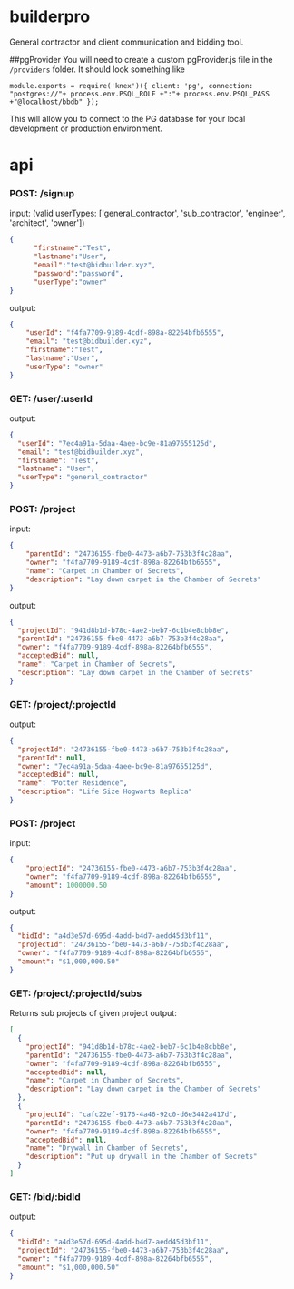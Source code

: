 # builderpro
General contractor and client communication and bidding tool.

##pgProvider 
You will need to create a custom pgProvider.js file in the `/providers` folder. 
It should look something like 

`module.exports = require('knex')({
   client: 'pg',
   connection: "postgres://"+ process.env.PSQL_ROLE +":"+ process.env.PSQL_PASS +"@localhost/bbdb"
});`

This will allow you to connect to the PG database for your local development or production environment. 

# api

### POST: /signup
input: (valid userTypes: ['general_contractor', 'sub_contractor', 'engineer', 'architect', 'owner'])
```json
{
      "firstname":"Test",
      "lastname":"User",
      "email":"test@bidbuilder.xyz",
      "password":"password",
      "userType":"owner" 
}
```

output:
```json
{
    "userId": "f4fa7709-9189-4cdf-898a-82264bfb6555",
    "email": "test@bidbuilder.xyz",
    "firstname":"Test",
    "lastname":"User",
    "userType": "owner"
}
```

### GET: /user/:userId
output:
```json
{
  "userId": "7ec4a91a-5daa-4aee-bc9e-81a97655125d",
  "email": "test@bidbuilder.xyz",
  "firstname": "Test",
  "lastname": "User",
  "userType": "general_contractor"
}
```

### POST: /project
input: 
```json
{
    "parentId": "24736155-fbe0-4473-a6b7-753b3f4c28aa",
    "owner": "f4fa7709-9189-4cdf-898a-82264bfb6555",
    "name": "Carpet in Chamber of Secrets",
    "description": "Lay down carpet in the Chamber of Secrets"
}
```

output:
```json
{
  "projectId": "941d8b1d-b78c-4ae2-beb7-6c1b4e8cbb8e",
  "parentId": "24736155-fbe0-4473-a6b7-753b3f4c28aa",
  "owner": "f4fa7709-9189-4cdf-898a-82264bfb6555",
  "acceptedBid": null,
  "name": "Carpet in Chamber of Secrets",
  "description": "Lay down carpet in the Chamber of Secrets"
}
```

### GET: /project/:projectId
output:
```json
{
  "projectId": "24736155-fbe0-4473-a6b7-753b3f4c28aa",
  "parentId": null,
  "owner": "7ec4a91a-5daa-4aee-bc9e-81a97655125d",
  "acceptedBid": null,
  "name": "Potter Residence",
  "description": "Life Size Hogwarts Replica"
}
```

### POST: /project
input: 
```json
{
    "projectId": "24736155-fbe0-4473-a6b7-753b3f4c28aa",
    "owner": "f4fa7709-9189-4cdf-898a-82264bfb6555",
    "amount": 1000000.50
}
```

output:
```json
{
  "bidId": "a4d3e57d-695d-4add-b4d7-aedd45d3bf11",
  "projectId": "24736155-fbe0-4473-a6b7-753b3f4c28aa",
  "owner": "f4fa7709-9189-4cdf-898a-82264bfb6555",
  "amount": "$1,000,000.50"
}
```

### GET: /project/:projectId/subs 
Returns sub projects of given project
output:
```json
[
  {
    "projectId": "941d8b1d-b78c-4ae2-beb7-6c1b4e8cbb8e",
    "parentId": "24736155-fbe0-4473-a6b7-753b3f4c28aa",
    "owner": "f4fa7709-9189-4cdf-898a-82264bfb6555",
    "acceptedBid": null,
    "name": "Carpet in Chamber of Secrets",
    "description": "Lay down carpet in the Chamber of Secrets"
  },
  {
    "projectId": "cafc22ef-9176-4a46-92c0-d6e3442a417d",
    "parentId": "24736155-fbe0-4473-a6b7-753b3f4c28aa",
    "owner": "f4fa7709-9189-4cdf-898a-82264bfb6555",
    "acceptedBid": null,
    "name": "Drywall in Chamber of Secrets",
    "description": "Put up drywall in the Chamber of Secrets"
  }
]
```

### GET: /bid/:bidId
output:
```json
{
  "bidId": "a4d3e57d-695d-4add-b4d7-aedd45d3bf11",
  "projectId": "24736155-fbe0-4473-a6b7-753b3f4c28aa",
  "owner": "f4fa7709-9189-4cdf-898a-82264bfb6555",
  "amount": "$1,000,000.50"
}
```
